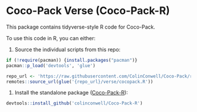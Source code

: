 # Coco-Pack Verse (Coco-Pack-R)

This package contains tidyverse-style R code for Coco-Pack.

To use this code in R, you can either:

1. Source the individual scripts from this repo:

```R
if (!require(pacman)) {install.packages("pacman")}
pacman::p_load('devtools', 'glue')

repo_url <- 'https://raw.githubusercontent.com/ColinConwell/Coco-Pack/refs/heads/main'
remotes::source_url(glue('{repo_url}/verse/cocopack.R'))
```

 1. Install the standalone package ([Coco-Pack-R](https://github.io/ColinConwell/Coco-Pack-R)):

```R
devtools::install_github('colinconwell/Coco-Pack-R')
```
